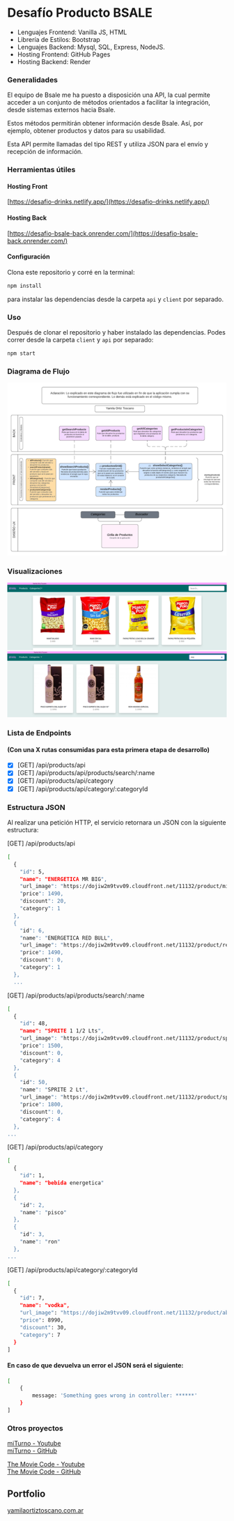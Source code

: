 # Desafío Producto BSALE
- Lenguajes Frontend: Vanilla JS, HTML
- Librería de Estilos: Bootstrap
- Lenguajes Backend: Mysql, SQL, Express, NodeJS.
- Hosting Frontend: GitHub Pages
- Hosting Backend: Render

### Generalidades

El equipo de Bsale me ha puesto a disposición una API, la cual permite acceder a un conjunto de métodos orientados a facilitar la integración, desde sistemas externos hacia Bsale.

Estos métodos permitirán obtener información desde Bsale. Así, por ejemplo, obtener productos y datos para su usabilidad.

Esta API permite llamadas del tipo REST y utiliza JSON para el envío y recepción de información.

### Herramientas útiles

#### Hosting Front 
[https://desafio-drinks.netlify.app/](https://desafio-drinks.netlify.app/)

#### Hosting Back
[https://desafio-bsale-back.onrender.com/](https://desafio-bsale-back.onrender.com/)

#### Configuración

Clona este repositorio y corré en la terminal:
```sh 
npm install
``` 
para instalar las dependencias desde la carpeta `api` y `client` por separado.

### Uso

Después de clonar el repositorio y haber instalado las dependencias. Podes correr desde la carpeta `client` y `api` por separado:
```sh 
npm start
```

### Diagrama de Flujo 

<img src="./documentation/diagrama.png" alt="Diagrama de Flujo - Desafío BSALE">

### Visualizaciones

<img src="./documentation/snacks-category.png" alt="Snacks - Desafío BSALE">

<img src="./documentation/buscador.png" alt="Buscador - Desafío BSALE">

### Lista de Endpoints
#### (Con una X rutas consumidas para esta primera etapa de desarrollo)

- [X] [GET] /api/products/api                             
- [X] [GET] /api/products/api/products/search/:name
- [X] [GET] /api/products/api/category                    
- [X] [GET] /api/products/api/category/:categoryId

### Estructura JSON
Al realizar una petición HTTP, el servicio retornara un JSON con la siguiente estructura:

[GET] /api/products/api

```sh 
[
  {
    "id": 5,
    "name": "ENERGETICA MR BIG",
    "url_image": "https://dojiw2m9tvv09.cloudfront.net/11132/product/misterbig3308256.jpg",
    "price": 1490,
    "discount": 20,
    "category": 1
  },
  {
    "id": 6,
    "name": "ENERGETICA RED BULL",
    "url_image": "https://dojiw2m9tvv09.cloudfront.net/11132/product/redbull8381.jpg",
    "price": 1490,
    "discount": 0,
    "category": 1
  },
  ...
``` 

[GET] /api/products/api/products/search/:name

```sh 
[
  {
    "id": 48,
    "name": "SPRITE 1 1/2 Lts",
    "url_image": "https://dojiw2m9tvv09.cloudfront.net/11132/product/sprite-lata-33cl5575.jpg",
    "price": 1500,
    "discount": 0,
    "category": 4
  },
  {
    "id": 50,
    "name": "SPRITE 2 Lt",
    "url_image": "https://dojiw2m9tvv09.cloudfront.net/11132/product/sprite-2lt4365.jpg",
    "price": 1800,
    "discount": 0,
    "category": 4
  },
...
``` 

[GET] /api/products/api/category

```sh 
[
  {
    "id": 1,
    "name": "bebida energetica"
  },
  {
    "id": 2,
    "name": "pisco"
  },
  {
    "id": 3,
    "name": "ron"
  },
...
``` 

[GET] /api/products/api/category/:categoryId

```sh 
[
  {
    "id": 7,
    "name": "vodka",
    "url_image": "https://dojiw2m9tvv09.cloudfront.net/11132/product/absolut21381.png",
    "price": 8990,
    "discount": 30,
    "category": 7
  }
]
``` 

#### En caso de que devuelva un error el JSON será el siguiente:

```sh 
[
    {
        message: 'Something goes wrong in controller: ******' 
    }
]
``` 

### Otros proyectos
<a href="https://www.youtube.com/watch?v=0ZmGGYafT7U&ab_channel=YamilaOrtizToscano" target="_blank" rel="noreferrer">miTurno - Youtube</a>
<br>
<a href="https://github.com/yamolatix/miTurno" target="_blank" rel="noreferrer">miTurno - GitHub</a>

<a href="https://www.youtube.com/watch?v=D9LP2XVRj7U&ab_channel=YamilaOrtizToscano" target="_blank" rel="noreferrer">The Movie Code - Youtube</a>
<br>
<a href="https://github.com/yamolatix/TheMovieCode" target="_blank" rel="noreferrer">The Movie Code - GitHub</a>

## Portfolio
<a href="https://yamilaortiztoscano.com.ar" target="_blank" rel="noreferrer">yamilaortiztoscano.com.ar</a>
